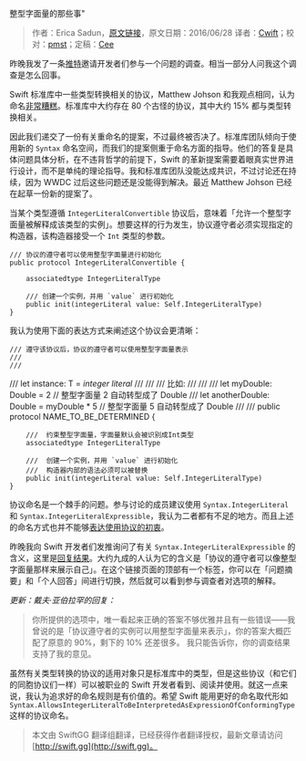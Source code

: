 整型字面量的那些事"

> 作者：Erica Sadun，[原文链接](http://ericasadun.com/2016/06/28/that-integer-literal-thing/)，原文日期：2016/06/28
> 译者：[Cwift](http://blog.csdn.net/cg1991130)；校对：[pmst](http://www.jianshu.com/users/596f2ba91ce9/latest_articles)；定稿：[Cee](https://github.com/Cee)
  









昨晚我发了一条[推特][1]邀请开发者们参与一个问题的调查。相当一部分人问我这个调查是怎么回事。

Swift 标准库中一些类型转换相关的协议，Matthew Johson 和我观点相同，认为命名[非常糟糕][2]。标准库中大约存在 80 个古怪的协议，其中大约 15% 都与类型转换相关。

因此我们递交了一份有关重命名的提案，不过最终被否决了。标准库团队倾向于使用新的 `Syntax` 命名空间，而我们的提案侧重于命名方面的指导。他们的答复是具体问题具体分析，在不违背哲学的前提下，Swift 的革新提案需要着眼真实世界进行设计，而不是单纯的理论指导。我和标准库团队没能达成共识，不过讨论还在持续，因为 WWDC 过后这些问题还是没能得到解决。最近 Matthew Johson 已经在起草一份新的提案了。

当某个类型遵循 `IntegerLiteralConvertible` 协议后，意味着「允许一个整型字面量被解释成该类型的实例」。想要这样的行为发生，协议遵守者必须实现指定的构造器，该构造器接受一个 `Int` 类型的参数。

    
    /// 协议的遵守者可以使用整型字面量进行初始化
    public protocol IntegerLiteralConvertible {
    
        associatedtype IntegerLiteralType
    
        /// 创建一个实例，并用 `value` 进行初始化
        public init(integerLiteral value: Self.IntegerLiteralType)
    }

我认为使用下面的表达方式来阐述这个协议会更清晰：

    
    /// 遵守该协议后，协议的遵守者可以使用整型字面量表示
    ///
    ///
/// let instance: T = *integer literal*
///     /// 
    /// 比如:
    /// 
    ///
/// let myDouble: Double = 2 // 整型字面量 2 自动转型成了 Double
/// let anotherDouble: Double = myDouble * 5 // 整型字面量 5 自动转型成了 Double
///     ///
    public protocol NAME_TO_BE_DETERMINED {
    
        ///  约束整型字面量，字面量默认会被识别成Int类型
        associatedtype IntegerLiteralType
    
        ///  创建一个实例，并用 `value` 进行初始化
        ///  构造器内部的语法必须可以被替换
        public init(integerLiteral value: Self.IntegerLiteralType)
    }

协议命名是一个棘手的问题。参与讨论的成员建议使用 `Syntax.IntegerLiteral` 和 `Syntax.IntegerLiteralExpressible`，我认为二者都有不足的地方。而且上述的命名方式也并不能够[表达使用协议的初衷][3]。

昨晚我向 Swift 开发者们发推询问了有关 `Syntax.IntegerLiteralExpressible` 的含义，这里是[回复结果][4]。大约九成的人认为它的含义是「协议的遵守者可以像整型字面量那样来展示自己」。在这个链接页面的顶部有一个标签，你可以在「问题摘要」和「个人回答」间进行切换，然后就可以看到参与调查者对选项的解释。

*更新：戴夫·亚伯拉罕的回复：*

> 你所提供的选项中，唯一看起来正确的答案不够优雅并且有一些错误——我曾说的是「协议遵守者的实例可以用整型字面量来表示」，你的答案大概匹配了原意的 90%，剩下的 10% 还差很多。
> 我只能告诉你，你的调查结果支持了我的意见。

虽然有关类型转换的协议的适用对象只是标准库中的类型，但是这些协议（和它们的同胞协议们一样）可以被职业的 Swift 开发者看到、阅读并使用。就这一点来说，我认为追求好的命名规则是有价值的。希望 Swift 能用更好的命名取代形如 `Syntax.AllowsIntegerLiteralToBeInterpretedAsExpressionOfConformingType` 这样的协议命名。

[1]:	https://twitter.com/ericasadun/status/747645402296496128
[2]:	https://github.com/apple/swift-evolution/blob/master/proposals/0041-conversion-protocol-conventions.md
[3]:	http://thread.gmane.org/gmane.comp.lang.swift.evolution/21290/focus=21869
[4]:	https://www.surveymonkey.com/results/SM-FGMC93JT
> 本文由 SwiftGG 翻译组翻译，已经获得作者翻译授权，最新文章请访问 [http://swift.gg](http://swift.gg)。